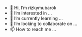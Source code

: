 - 👋 Hi, I’m rizkymubarok
- 👀 I’m interested in ...
- 🌱 I’m currently learning ...
- 💞️ I’m looking to collaborate on ...
- 📫 How to reach me ...

<!---
gitbarok/gitbarok is a ✨ special ✨ repository because its `README.md` (this file) appears on your GitHub profile.
You can click the Preview link to take a look at your changes.
--->
